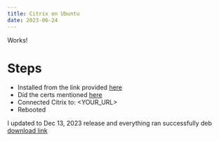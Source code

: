 ```yaml
---
title: Citrix on Ubuntu
date: 2023-06-24
---
```

Works!

# Steps
- Installed from the link provided [here](https://askubuntu.com/questions/1228614/installing-citrix-receiver-on-ubuntu-20-04-missing-libwebkitgtk-1-0-0)
- Did the certs mentioned [here](https://help.ubuntu.com/community/CitrixICAClientHowTo#A5._Add_more_SSL_certificates)
- Connected Citrix to: <YOUR_URL>
- Rebooted



I updated to Dec 13, 2023 release and everything ran successfully
deb [download link](https://www.citrix.com/downloads/workspace-app/linux/workspace-app-for-linux-latest.html)
